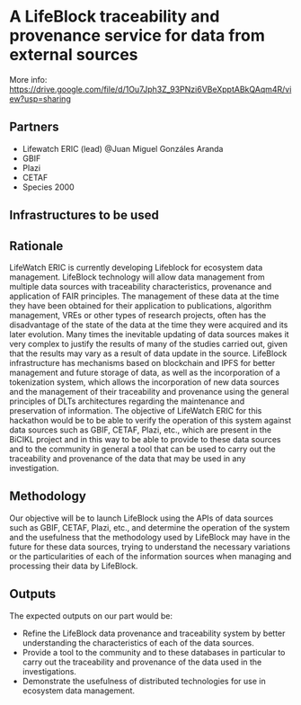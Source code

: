 
# A LifeBlock traceability and provenance service for data from external sources

More info:
https://drive.google.com/file/d/1Ou7Jph3Z_93PNzi6VBeXpptABkQAqm4R/view?usp=sharing

## Partners
- Lifewatch ERIC (lead) @Juan Miguel Gonzáles Aranda
- GBIF
- Plazi
- CETAF
- Species 2000

## Infrastructures to be used 

## Rationale

LifeWatch ERIC is currently developing Lifeblock for ecosystem data management. LifeBlock technology will allow data management from multiple data sources with traceability characteristics, provenance and application of FAIR principles. The management of these data at the time they have been obtained for their application to publications, algorithm management, VREs or other types of research projects, often has the disadvantage of the state of the data at the time they were acquired and its later evolution. Many times the inevitable updating of data sources makes it very complex to justify the results of many of the studies carried out, given that the results may vary as a result of data update in the source. LifeBlock infrastructure has mechanisms based on blockchain and IPFS for better management and future storage of data, as well as the incorporation of a tokenization system, which allows the incorporation of new data sources and the management of their traceability and provenance using the general principles of DLTs architectures regarding the maintenance and preservation of information. The objective of LifeWatch ERIC for this hackathon would be to be able to verify the operation of this system against data sources such as GBIF, CETAF, Plazi, etc., which are present in the BiCIKL project and in this way to be able to provide to these data sources and to the community in general a tool that can be used to carry out the traceability and provenance of the data that may be used in any investigation.

## Methodology
Our objective will be to launch LifeBlock using the APIs of data sources such as GBIF, CETAF, Plazi, etc., and determine the operation of the system and the usefulness that the methodology used by LifeBlock may have in the future for these data sources, trying to understand the necessary variations or the particularities of each of the information sources when managing and processing their data by LifeBlock.

## Outputs
The expected outputs on our part would be:

- Refine the LifeBlock data provenance and traceability system by better understanding the characteristics of each of the data sources.
- Provide a tool to the community and to these databases in particular to carry out the traceability and provenance of the data used in the investigations.
- Demonstrate the usefulness of distributed technologies for use in ecosystem data management.
